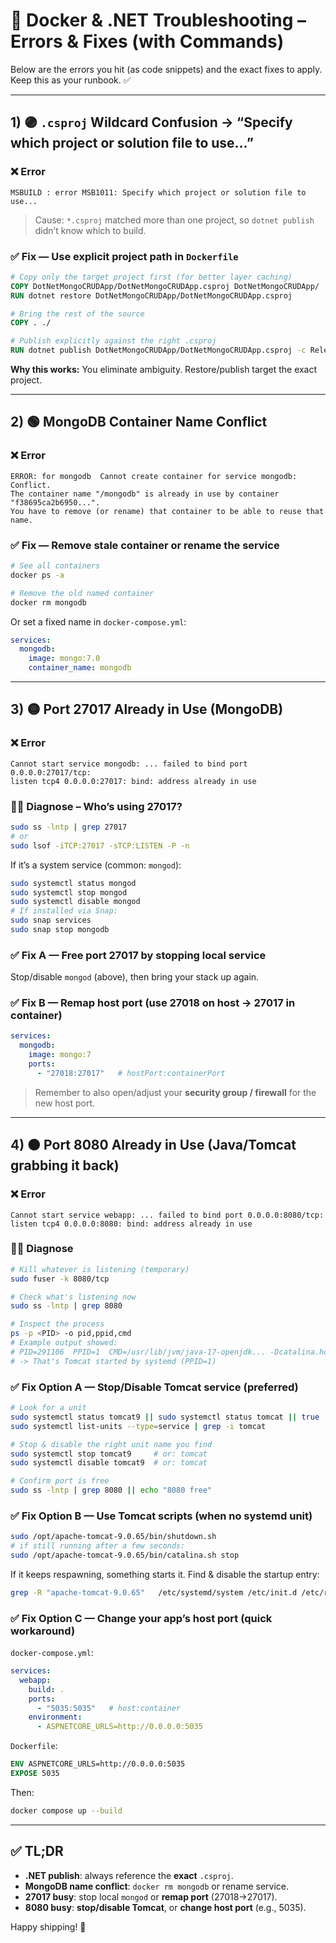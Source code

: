 # 🧰 Docker & .NET Troubleshooting – Errors & Fixes (with Commands)

Below are the errors you hit (as code snippets) and the exact fixes to apply. Keep this as your runbook. ✅

---

## 1) 🟣 `.csproj` Wildcard Confusion → **“Specify which project or solution file to use…”**

### ❌ Error
```text
MSBUILD : error MSB1011: Specify which project or solution file to use...
```

> Cause: `*.csproj` matched more than one project, so `dotnet publish` didn’t know which to build.

### ✅ Fix — **Use explicit project path** in `Dockerfile`
```dockerfile
# Copy only the target project first (for better layer caching)
COPY DotNetMongoCRUDApp/DotNetMongoCRUDApp.csproj DotNetMongoCRUDApp/
RUN dotnet restore DotNetMongoCRUDApp/DotNetMongoCRUDApp.csproj

# Bring the rest of the source
COPY . ./

# Publish explicitly against the right .csproj
RUN dotnet publish DotNetMongoCRUDApp/DotNetMongoCRUDApp.csproj -c Release -o /app/out
```

**Why this works:** You eliminate ambiguity. Restore/publish target the exact project.

---

## 2) 🟢 MongoDB Container Name Conflict

### ❌ Error
```text
ERROR: for mongodb  Cannot create container for service mongodb: Conflict.
The container name "/mongodb" is already in use by container "f38695ca2b6950...".
You have to remove (or rename) that container to be able to reuse that name.
```

### ✅ Fix — Remove stale container **or** rename the service
```bash
# See all containers
docker ps -a

# Remove the old named container
docker rm mongodb
```

Or set a fixed name in `docker-compose.yml`:
```yaml
services:
  mongodb:
    image: mongo:7.0
    container_name: mongodb
```

---

## 3) 🟡 Port 27017 Already in Use (MongoDB)

### ❌ Error
```text
Cannot start service mongodb: ... failed to bind port 0.0.0.0:27017/tcp:
listen tcp4 0.0.0.0:27017: bind: address already in use
```

### 🕵️‍♂️ Diagnose – **Who’s using 27017?**
```bash
sudo ss -lntp | grep 27017
# or
sudo lsof -iTCP:27017 -sTCP:LISTEN -P -n
```

If it’s a system service (common: `mongod`):
```bash
sudo systemctl status mongod
sudo systemctl stop mongod
sudo systemctl disable mongod
# If installed via Snap:
sudo snap services
sudo snap stop mongodb
```

### ✅ Fix A — **Free port 27017** by stopping local service
Stop/disable `mongod` (above), then bring your stack up again.

### ✅ Fix B — **Remap host port** (use 27018 on host → 27017 in container)
```yaml
services:
  mongodb:
    image: mongo:7
    ports:
      - "27018:27017"   # hostPort:containerPort
```
> Remember to also open/adjust your **security group / firewall** for the new host port.

---

## 4) 🟠 Port 8080 Already in Use (Java/Tomcat grabbing it back)

### ❌ Error
```text
Cannot start service webapp: ... failed to bind port 0.0.0.0:8080/tcp:
listen tcp4 0.0.0.0:8080: bind: address already in use
```

### 🕵️‍♂️ Diagnose
```bash
# Kill whatever is listening (temporary)
sudo fuser -k 8080/tcp

# Check what's listening now
sudo ss -lntp | grep 8080

# Inspect the process
ps -p <PID> -o pid,ppid,cmd
# Example output showed:
# PID=291106  PPID=1  CMD=/usr/lib/jvm/java-17-openjdk... -Dcatalina.home=/opt/apache-tomcat-9.0.65 ...
# -> That's Tomcat started by systemd (PPID=1)
```

### ✅ Fix Option A — **Stop/Disable Tomcat service** (preferred)
```bash
# Look for a unit
sudo systemctl status tomcat9 || sudo systemctl status tomcat || true
sudo systemctl list-units --type=service | grep -i tomcat

# Stop & disable the right unit name you find
sudo systemctl stop tomcat9     # or: tomcat
sudo systemctl disable tomcat9  # or: tomcat

# Confirm port is free
sudo ss -lntp | grep 8080 || echo "8080 free"
```

### ✅ Fix Option B — **Use Tomcat scripts** (when no systemd unit)
```bash
sudo /opt/apache-tomcat-9.0.65/bin/shutdown.sh
# if still running after a few seconds:
sudo /opt/apache-tomcat-9.0.65/bin/catalina.sh stop
```

If it keeps respawning, something starts it. Find & disable the startup entry:
```bash
grep -R "apache-tomcat-9.0.65"   /etc/systemd/system /etc/init.d /etc/rc*.d /etc/rc.local   /var/spool/cron /etc/cron* 2>/dev/null
```

### ✅ Fix Option C — **Change your app’s host port** (quick workaround)
`docker-compose.yml`:
```yaml
services:
  webapp:
    build: .
    ports:
      - "5035:5035"   # host:container
    environment:
      - ASPNETCORE_URLS=http://0.0.0.0:5035
```

`Dockerfile`:
```dockerfile
ENV ASPNETCORE_URLS=http://0.0.0.0:5035
EXPOSE 5035
```

Then:
```bash
docker compose up --build
```

---

## ✅ TL;DR
- **.NET publish**: always reference the **exact** `.csproj`.  
- **MongoDB name conflict**: `docker rm mongodb` or rename service.  
- **27017 busy**: stop local `mongod` or **remap port** (27018→27017).  
- **8080 busy**: **stop/disable Tomcat**, or **change host port** (e.g., 5035).

Happy shipping! 🚀
